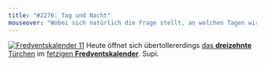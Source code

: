 ```yaml
---
title: "#2276: Tag und Nacht"
mouseover: "Wobei sich natürlich die Frage stellt, an welchen Tagen wir gerade am Zebrapopo herumeiern."
---
```


<a href="http://www.fonflatter.de/der-fetzige-fredventskalender-2011/" title="Fredventskalender 11"><img src="http://www.fonflatter.de/adv11/fredventskalender_banner.png" alt="Fredventskalender 11" /></a>
Heute öffnet sich übertollererdings <a href="http://www.fonflatter.de/2011/12/13/das-13-turchen" title="Fredventskalender 2011"> das <strong>dreizehnte</strong> Türchen</a> im <a href="http://www.fonflatter.de/der-fetzige-fredventskalender-2011/" title="Fredventskalender 2011">fetzigen <strong>Fredventskalender</strong></a>. Supi.
